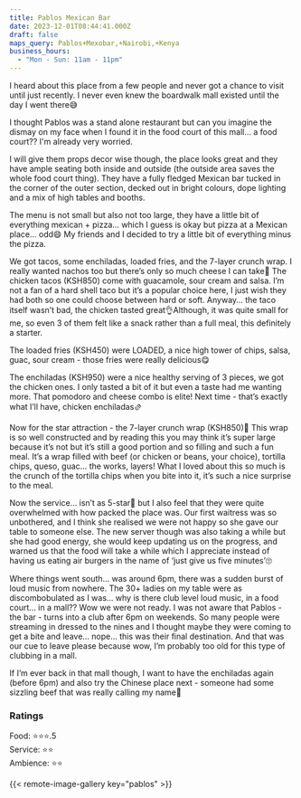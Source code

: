 ```yaml
---
title: Pablos Mexican Bar
date: 2023-12-01T08:44:41.000Z
draft: false
maps_query: Pablos+Mexobar,+Nairobi,+Kenya
business_hours:
  - "Mon - Sun: 11am - 11pm"
---
```


I heard about this place from a few people and never got a chance to visit until just recently. I never even knew the boardwalk mall existed until the day I went there😅

I thought Pablos was a stand alone restaurant but can you imagine the dismay on my face when I found it in the food court of this mall… a food court?? I'm already very worried.

I will give them props decor wise though, the place looks great and they have ample seating both inside and outside (the outside area saves the whole food court thing). They have a fully fledged Mexican bar tucked in the corner of the outer section, decked out in bright colours, dope lighting and a mix of high tables and booths.

The menu is not small but also not too large, they have a little bit of everything mexican + pizza… which I guess is okay but pizza at a Mexican place… odd😄 My friends and I decided to try a little bit of everything minus the pizza.

We got tacos, some enchiladas, loaded fries, and the 7-layer crunch wrap. I really wanted nachos too but there’s only so much cheese I can take🥲 The chicken tacos (KSH850) come with guacamole, sour cream and salsa. I’m not a fan of a hard shell taco but it’s a popular choice here, I just wish they had both so one could choose between hard or soft. Anyway… the taco itself wasn’t bad, the chicken tasted great👌Although, it was quite small for me, so even 3 of them felt like a snack rather than a full meal, this definitely a starter.

The loaded fries (KSH450) were LOADED, a nice high tower of chips, salsa, guac, sour cream - those fries were really delicious😋

The enchiladas (KSH950) were a nice healthy serving of 3 pieces, we got the chicken ones. I only tasted a bit of it but even a taste had me wanting more. That pomodoro and cheese combo is elite! Next time - that’s exactly what I’ll have, chicken enchiladas🫔

Now for the star attraction - the 7-layer crunch wrap (KSH850)🤩 This wrap is so well constructed and by reading this you may think it’s super large because it’s not but it’s still a good portion and so filling and such a fun meal. It’s a wrap filled with beef (or chicken or beans, your choice), tortilla chips, queso, guac… the works, layers! What I loved about this so much is the crunch of the tortilla chips when you bite into it, it’s such a nice surprise to the meal.

Now the service… isn’t as 5-star🥴 but I also feel that they were quite overwhelmed with how packed the place was. Our first waitress was so unbothered, and I think she realised we were not happy so she gave our table to someone else. The new server though was also taking a while but she had good energy, she would keep updating us on the progress, and warned us that the food will take a while which I appreciate instead of having us eating air burgers in the name of ‘just give us five minutes’🙄

Where things went south… was around 6pm, there was a sudden burst of loud music from nowhere. The 30+ ladies on my table were as discombobulated as I was… why is there club level loud music, in a food court… in a mall?? Wow we were not ready. I was not aware that Pablos - the bar - turns into a club after 6pm on weekends. So many people were streaming in dressed to the nines and I thought maybe they were coming to get a bite and leave… nope… this was their final destination. And that was our cue to leave please because wow, I’m probably too old for this type of clubbing in a mall.

If I’m ever back in that mall though, I want to have the enchiladas again (before 6pm) and also try the Chinese place next - someone had some sizzling beef that was really calling my name🥹

### Ratings

Food: ⭐️⭐️⭐️.5<br>
Service: ⭐️⭐️<br>
Ambience: ⭐️⭐️<br>

{{< remote-image-gallery key="pablos" >}}
